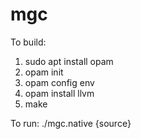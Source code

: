 # mgc

To build:

1. sudo apt install opam
2. opam init
3. opam config env
4. opam install llvm
5. make

To run:
./mgc.native {source}
